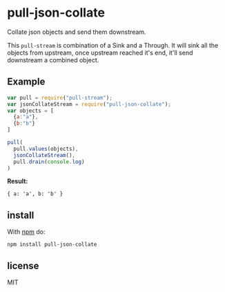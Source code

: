 # pull-json-collate

Collate json objects and send them downstream.

This `pull-stream` is combination of a Sink and a Through. It will sink all the objects from upstream, once upstream
reached it's end, it'll send downstream a combined object.

## Example

```js
var pull = require("pull-stream");
var jsonCollateStream = require("pull-json-collate");
var objects = [
  {a:"a"},
  {b:"b"}
]

pull(
  pull.values(objects),
  jsonCollateStream(),
  pull.drain(console.log)
)
```

**Result:**

```
{ a: 'a', b: 'b' }
```

## install

With [npm](https://npmjs.org) do:

```
npm install pull-json-collate
```

## license

MIT